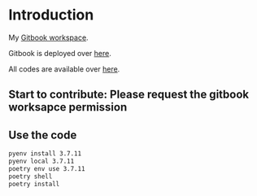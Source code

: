 # Introduction

My [Gitbook workspace](https://app.gitbook.com/@ztlevi).

Gitbook is deployed over [here](https://ztlevi.gitbook.io/ml-101).

All codes are available over [here](https://github.com/ztlevi/ML_101/tree/master/codes).

## Start to contribute: Please request the gitbook worksapce permission

## Use the code

```bash
pyenv install 3.7.11
pyenv local 3.7.11
poetry env use 3.7.11
poetry shell
poetry install
```

